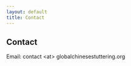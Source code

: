 ```yaml
---
layout: default
title: Contact
---
```


## Contact

Email: contact \<at\> globalchinesestuttering.org